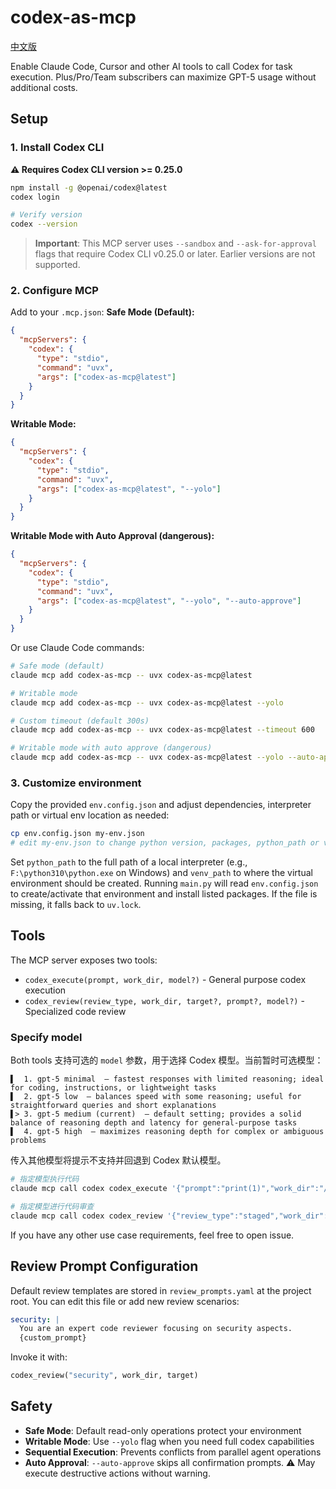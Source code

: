 # codex-as-mcp

[中文版](./README.zh-CN.md)

Enable Claude Code, Cursor and other AI tools to call Codex for task execution. Plus/Pro/Team subscribers can maximize GPT-5 usage without additional costs.

## Setup

### 1. Install Codex CLI

**⚠️ Requires Codex CLI version >= 0.25.0**

```bash
npm install -g @openai/codex@latest
codex login

# Verify version
codex --version
```

> **Important**: This MCP server uses `--sandbox` and `--ask-for-approval` flags that require Codex CLI v0.25.0 or later. Earlier versions are not supported.

### 2. Configure MCP

Add to your `.mcp.json`:
**Safe Mode (Default):**
```json
{
  "mcpServers": {
    "codex": {
      "type": "stdio",
      "command": "uvx",
      "args": ["codex-as-mcp@latest"]
    }
  }
}
```

**Writable Mode:**
```json
{
  "mcpServers": {
    "codex": {
      "type": "stdio",
      "command": "uvx",
      "args": ["codex-as-mcp@latest", "--yolo"]
    }
  }
}
```

**Writable Mode with Auto Approval (dangerous):**
```json
{
  "mcpServers": {
    "codex": {
      "type": "stdio",
      "command": "uvx",
      "args": ["codex-as-mcp@latest", "--yolo", "--auto-approve"]
    }
  }
}
```

Or use Claude Code commands:
```bash
# Safe mode (default)
claude mcp add codex-as-mcp -- uvx codex-as-mcp@latest

# Writable mode
claude mcp add codex-as-mcp -- uvx codex-as-mcp@latest --yolo

# Custom timeout (default 300s)
claude mcp add codex-as-mcp -- uvx codex-as-mcp@latest --timeout 600

# Writable mode with auto approve (dangerous)
claude mcp add codex-as-mcp -- uvx codex-as-mcp@latest --yolo --auto-approve
```

### 3. Customize environment

Copy the provided `env.config.json` and adjust dependencies, interpreter path or virtual env location as needed:

```bash
cp env.config.json my-env.json
# edit my-env.json to change python version, packages, python_path or venv_path
```

Set `python_path` to the full path of a local interpreter (e.g., `F:\python310\python.exe` on Windows) and `venv_path` to where the virtual environment should be created. Running `main.py` will read `env.config.json` to create/activate that environment and install listed packages. If the file is missing, it falls back to `uv.lock`.

## Tools

The MCP server exposes two tools:
- `codex_execute(prompt, work_dir, model?)` - General purpose codex execution
- `codex_review(review_type, work_dir, target?, prompt?, model?)` - Specialized code review

### Specify model

Both tools 支持可选的 `model` 参数，用于选择 Codex 模型。当前暂时可选模型：

```log
▌  1. gpt-5 minimal  — fastest responses with limited reasoning; ideal for coding, instructions, or lightweight tasks
▌  2. gpt-5 low  — balances speed with some reasoning; useful for straightforward queries and short explanations
▌> 3. gpt-5 medium (current)  — default setting; provides a solid balance of reasoning depth and latency for general-purpose tasks
▌  4. gpt-5 high  — maximizes reasoning depth for complex or ambiguous problems
```

传入其他模型将提示不支持并回退到 Codex 默认模型。

```bash
# 指定模型执行代码
claude mcp call codex codex_execute '{"prompt":"print(1)","work_dir":"/path","model":"gpt-5 high"}'

# 指定模型进行代码审查
claude mcp call codex codex_review '{"review_type":"staged","work_dir":"/path","model":"gpt-5 low"}'
```

If you have any other use case requirements, feel free to open issue.

## Review Prompt Configuration

Default review templates are stored in `review_prompts.yaml` at the project root. You can edit this file or add new review scenarios:

```yaml
security: |
  You are an expert code reviewer focusing on security aspects.
  {custom_prompt}
```

Invoke it with:

```python
codex_review("security", work_dir, target)
```

## Safety

- **Safe Mode**: Default read-only operations protect your environment
- **Writable Mode**: Use `--yolo` flag when you need full codex capabilities
- **Sequential Execution**: Prevents conflicts from parallel agent operations
 - **Auto Approval**: `--auto-approve` skips all confirmation prompts. ⚠️ May execute destructive actions without warning.
